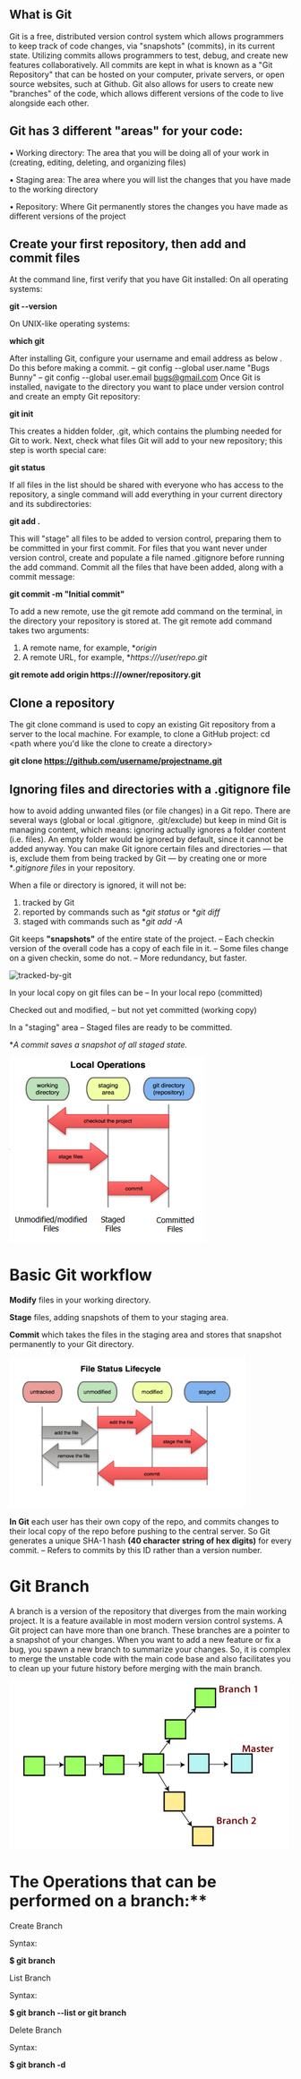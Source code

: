 ## What is Git

Git is a free, distributed version control system which allows programmers to keep track of code
changes, via "snapshots" (commits), in its current state. Utilizing commits allows programmers to
test, debug, and create new features collaboratively. All commits are kept in what is known as a
"Git Repository" that can be hosted on your computer, private servers, or open source websites,
such at Github.
Git also allows for users to create new "branches" of the code, which allows different versions of
the code to live alongside each other.

## Git has 3 different "areas" for your code:

• Working directory: The area that you will be doing all of your work in (creating, editing,
deleting, and organizing files)

• Staging area: The area where you will list the changes that you have made to the working
directory

• Repository: Where Git permanently stores the changes you have made as different
versions of the project

## Create your first repository, then add and commit files
At the command line, first verify that you have Git installed:
On all operating systems:

 **git --version**  

 On UNIX-like operating systems:
 
  **which git**
  
After installing Git, configure your username and email address as below . Do this before making a commit.
– git config --global user.name "Bugs Bunny"
– git config --global user.email bugs@gmail.com
Once Git is installed, navigate to the directory you want to place under version control and create
an empty Git repository:

**git init**

This creates a hidden folder, .git, which contains the plumbing needed for Git to work.
Next, check what files Git will add to your new repository; this step is worth special care:

**git status**

If all files in the list should be shared with everyone who has access to the repository, a single
command will add everything in your current directory and its subdirectories:

**git add .**

This will "stage" all files to be added to version control, preparing them to be committed in your
first commit.
For files that you want never under version control, create and populate a file named .gitignore
before running the add command.
Commit all the files that have been added, along with a commit message:

**git commit -m "Initial commit"**

To add a new remote, use the git remote add command on the terminal, in the directory your
repository is stored at.
The git remote add command takes two arguments:
1. A remote name, for example, **origin*
2. A remote URL, for example, **https://<your-git-service-address>/user/repo.git*
   
**git remote add origin https://<your-git-service-address>/owner/repository.git**


## Clone a repository

The git clone command is used to copy an existing Git repository from a server to the local
machine.
For example, to clone a GitHub project:
cd <path where you'd like the clone to create a directory>

**git clone https://github.com/username/projectname.git**

## Ignoring files and directories with a .gitignore file

how to avoid adding unwanted files (or file changes) in a Git repo. There are several ways
 (global or local .gitignore, .git/exclude) but keep in mind Git is managing content, which means: ignoring
actually ignores a folder content (i.e. files). An empty folder would be ignored by default, since it
cannot be added anyway.
You can make Git ignore certain files and directories — that is, exclude them from being tracked
by Git — by creating one or more **.gitignore files* in your repository.

When a file or directory is ignored, it will not be:

1. tracked by Git
2. reported by commands such as **git status* or **git diff*
3. staged with commands such as **git add -A*

Git keeps **"snapshots"** of the entire state of the project.
– Each checkin version of the overall code has a copy of
each file in it.
– Some files change on a given checkin, some do not.
– More redundancy, but faster.

![tracked-by-git](tracked-by-git.png)

In your local copy on git files can be
– In your local repo  (committed)

 Checked out and modified,
– but not yet committed (working copy)

In a "staging" area
– Staged files are ready to be committed.

**A commit saves a snapshot of all staged state.*

![local-operation](local-operation.png)


# Basic Git workflow

**Modify** files in your working directory.

**Stage** files, adding snapshots of them to your staging area.

**Commit** which takes the files in the staging area and stores that snapshot permanently to your Git directory.

![git-workflow](git-workflow.png)

**In Git** each user has their own copy of the repo, and commits changes to their local copy of the repo before pushing to the central server.
So Git generates a unique SHA-1 hash **(40 character string of hex digits)** for every commit.
– Refers to commits by this ID rather than a version number.


# Git Branch

A branch is a version of the repository that diverges from the main working project. It is a feature available in most modern version control systems. A Git project can have more than one branch. These branches are a pointer to a snapshot of your changes. When you want to add a new feature or fix a bug, you spawn a new branch to summarize your changes. So, it is complex to merge the unstable code with the main code base and also facilitates you to clean up your future history before merging with the main branch.

![git-branch](git-branch.png)


# The Operations that can be performed on a branch:**

Create Branch

Syntax:

**$ git branch  <branch name>**

List Branch

Syntax:

**$ git branch --list   or git branch**

Delete Branch

Syntax:

**$ git branch -d<branch name>**

